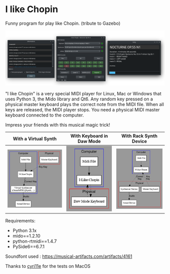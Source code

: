 # I like Chopin
Funny program for play like Chopin.
(tribute to Gazebo)

<p align="center">
    <img src="media/20240717_192901.png"  width="600">
</p>

"I like Chopin" is a very special MIDI player for Linux, Mac or Windows that uses Python 3, the Mido library and Qt6. Any random key pressed on a physical master keyboard plays the correct note from the MIDI file. When all keys are released, the MIDI player stops. You need a physical MIDI master keyboard connected to the computer.

Impress your friends with this musical magic trick!

With a Virtual Synth       |With Keyboard in Daw Mode  | With Rack Synth Device
:-------------------------:|:-------------------------:|:-------------------------:
<img src="media/ILC.png"  width="280"> | <img src="media/ILC3.png"  width="210"> | <img src="media/ILC2.png"  width="230">

Requirements:

* Python 3.1x
* mido==1.2.10
* python-rtmidi==1.4.7
* PySide6==6.7.1

Soundfont used : https://musical-artifacts.com/artifacts/4161

Thanks to [cyri11e](https://github.com/cyri11e)  for the tests on MacOS

